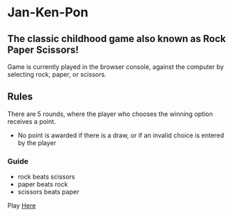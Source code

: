 # Jan-Ken-Pon
## The classic childhood game also known as Rock Paper Scissors!

Game is currently played in the browser console, against the computer by selecting rock, paper, or scissors.

## Rules
There are 5 rounds, where the player who chooses the winning option receives a point.
- No point is awarded if there is a draw, or if an invalid choice is entered by the player

### Guide
- rock beats scissors
- paper beats rock
- scissors beats paper

Play [Here](https://wcampbell94.github.io/jan-ken-pon/)